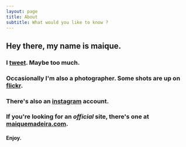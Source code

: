 ```yaml
---
layout: page
title: About
subtitle: What would you like to know ?
---
```


## Hey there, my name is maique.

### I [tweet](http://twitter.com/maique). Maybe too much.

### Occasionally I'm also a photographer. Some shots are up on [flickr](http://flickr.com/photos/maique/).  
### There's also an [instagram](http://instagram.com/maique) account.

### If you're looking for an _official_ site, there's one at [maiquemadeira.com](http://maiquemadeira.com/).

#### Enjoy. 
